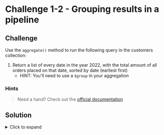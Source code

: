 # Challenge 1-2 - Grouping results in a pipeline

## Challenge

Use the `aggregate()` method to run the following query in the customers collection:

1. Return a list of every date in the year 2022, with the total amount of all orders placed on that date, sorted by date (earliest first)
   - HINT: You'll need to use a `$group` in your aggregation

### Hints

> Need a hand? Check out the [official documentation](https://www.mongodb.com/docs/manual/core/aggregation-pipeline/)

## Solution

<details>
  <summary>Click to expand</summary>

```javascript
db.orders.aggregate([
  {
    $match:
    {
      "date": { $gte: new ISODate("2022-01-01"), $lt: new ISODate("2022-12-31") }
    }
  },
  {
    $group:
    {
      _id: { $dateToString: { format: "%Y-%m-%d", date: "$date" } },
      amount: { $sum: "$amount" },
    }
  },
  {
    $sort: { _id: 1 }
  }
])
```

### Expected Output

```javascript
[
  { _id: '2022-07-11', amount: Decimal128("299.50") },
  { _id: '2022-07-10', amount: Decimal128("75.94") },
  { _id: '2022-08-20', amount: Decimal128("45.99") },
  { _id: '2022-07-20', amount: Decimal128("45.94") },
  { _id: '2022-08-30', amount: Decimal128("5.99") }
]
```

</details>
